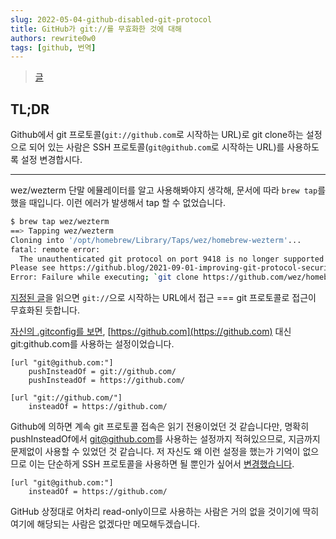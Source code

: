 ```yaml
---
slug: 2022-05-04-github-disabled-git-protocol
title: GitHub가 git://를 무효화한 것에 대해
authors: rewrite0w0
tags: [github, 번역]
---
```


> [글](https://blog.web-apps.tech/github-disabled-git-protocol/)

## TL;DR

Github에서 git 프로토콜(`git://github.com`로 시작하는 URL)로 git clone하는 설정으로 되어 있는 사람은 SSH 프로토콜(`git@github.com`로 시작하는 URL)를 사용하도록 설정 변경합시다.

---

wez/wezterm 단말 에뮬레이터를 알고 사용해봐야지 생각해, 문서에 따라 `brew tap`를 했을 때입니다. 이런 에러가 발생해서 tap 할 수 없었습니다.

```bash
$ brew tap wez/wezterm
==> Tapping wez/wezterm
Cloning into '/opt/homebrew/Library/Taps/wez/homebrew-wezterm'...
fatal: remote error:
  The unauthenticated git protocol on port 9418 is no longer supported.
Please see https://github.blog/2021-09-01-improving-git-protocol-security-github/ for more information.
Error: Failure while executing; `git clone https://github.com/wez/homebrew-wezterm /opt/homebrew/Library/Taps/wez/homebrew-wezterm --origin=origin --template=` exited with 128.
```

[지정된 글](https://github.blog/2021-09-01-improving-git-protocol-security-github/)을 읽으면 `git://`으로 시작하는 URL에서 접근 === git 프로토콜로 접근이 무효화된 듯합니다.

[자신의 .gitconfig를 보면](https://github.com/nasa9084/dotfiles/blob/2aa844041a6ec45ae08d73ba850ecedb68e0eb89/.gitconfig), [https://github.com](https://github.com) 대신 git:github.com를 사용하는 설정이었습니다.

```git
[url "git@github.com:"]
	pushInsteadOf = git://github.com/
	pushInsteadOf = https://github.com/

[url "git://github.com/"]
	insteadOf = https://github.com/
```

Github에 의하면 계속 git 프로토콜 접속은 읽기 전용이었던 것 같습니다만, 명확히 pushInsteadOf에서 [git@github.com](mailto:git@github.com)를 사용하는 설정까지 적혀있으므로, 지금까지 문제없이 사용할 수 있었던 것 같습니다. 저 자신도 왜 이런 설정을 했는가 기억이 없으므로 이는 단순하게 SSH 프로토콜을 사용하면 될 뿐인가 싶어서 [변경했습니다](https://github.com/nasa9084/dotfiles/blob/a55ab8c0d44bbda1d9fff398ac3e3a69a79be274/.gitconfig).

```git
[url "git@github.com:"]
	insteadOf = https://github.com/
```

GitHub 상정대로 어차리 read-only이므로 사용하는 사람은 거의 없을 것이기에 딱히 여기에 해당되는 사람은 없겠다만 메모해두겠습니다.
